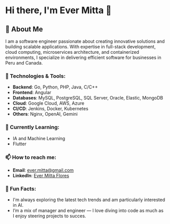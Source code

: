 # Hi there, I'm Ever Mitta 👋

## 🚀 About Me

I am a software engineer passionate about creating innovative solutions and building scalable applications. With expertise in full-stack development, cloud computing, microservices architecture, and containerized environments, I specialize in delivering efficient software for businesses in Peru and Canada.

### 🔧 Technologies & Tools:
- **Backend**: Go, Python, PHP, Java, C/C++
- **Frontend**: Angular
- **Databases**: MySQL, PostgreSQL, SQL Server, Oracle, Elastic, MongoDB
- **Cloud**: Google Cloud, AWS, Azure
- **CI/CD**: Jenkins, Docker, Kubernetes
- **Others**: Nginx, OpenAI, Gemini

### 🌱 Currently Learning:
- IA and Machine Learning
- Flutter

### 📫 How to reach me:
- **Email**: ever.mitta@gmail.com
- **LinkedIn**: [Ever Mitta Flores](https://www.linkedin.com/in/evermittaflores/)

### 🎯 Fun Facts:
- I'm always exploring the latest tech trends and am particularly interested in AI.
- I’m a mix of manager and engineer — I love diving into code as much as I enjoy steering projects to succes.
